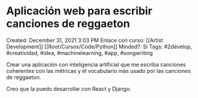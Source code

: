 # Aplicación web para escribir canciones de reggaeton

Created: December 31, 2021 3:03 PM
Enlace con curso: [[Artist Development]] [[Root/Cursos/Code/Python]]
Minded?: Si
Tags: #2develop, #creatividad, #idea, #machinelearning, #app, #songwriting

Crear una aplicación con inteligencia artificial que me escriba canciones coherentes con las métricas y el vocabulario más usado por las canciones de reggaeton.

Creo que la puedo desarrollar con React y Django.